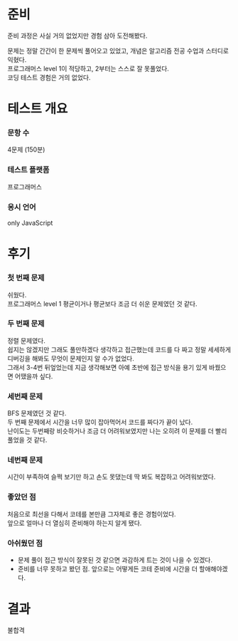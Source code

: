 # 준비
준비 과정은 사실 거의 없었지만 경험 삼아 도전해봤다.

문제는 정말 간간이 한 문제씩 풀어오고 있었고, 개념은 알고리즘 전공 수업과 스터디로 익혔다.  
프로그래머스 level 1이 적당하고, 2부터는 스스로 잘 못풀었다.  
코딩 테스트 경험은 거의 없었다.

# 테스트 개요
### 문항 수
4문제 (150분) 
### 테스트 플랫폼
프로그래머스
### 응시 언어
only JavaScript

# 후기
### 첫 번째 문제
쉬웠다.  
프로그래머스 level 1 평균이거나 평균보다 조금 더 쉬운 문제였던 것 같다.

### 두 번째 문제
정렬 문제였다.  
쉽지는 않겠지만 그래도 풀만하겠다 생각하고 접근했는데 코드를 다 짜고 정말 세세하게 디버깅을 해봐도 무엇이 문제인지 알 수가 없었다.  
그래서 3-4번 뒤엎었는데 지금 생각해보면 아예 초반에 접근 방식을 용기 있게 바꿨으면 어땠을까 싶다.

### 세번째 문제
BFS 문제였던 것 같다.  
두 번째 문제에서 시간을 너무 많이 잡아먹어서 코드를 짜다가 끝이 났다.  
난이도는 두번째랑 비슷하거나 조금 더 어려워보였지만 나는 오히려 이 문제를 더 빨리 풀었을 것 같다.

### 네번째 문제
시간이 부족하여 슬쩍 보기만 하고 손도 못댔는데 딱 봐도 복잡하고 어려워보였다.

### 좋았던 점
처음으로 최선을 다해서 코테를 본만큼 그자체로 좋은 경험이었다.  
앞으로 얼마나 더 열심히 준비해야 하는지 알게 됐다.

### 아쉬웠던 점
- 문제 풀이 접근 방식이 잘못된 것 같으면 과감하게 트는 것이 나을 수 있겠다.  
- 준비를 너무 못하고 봤던 점. 앞으로는 어떻게든 코테 준비에 시간을 더 할애해야겠다.

# 결과
불합격


